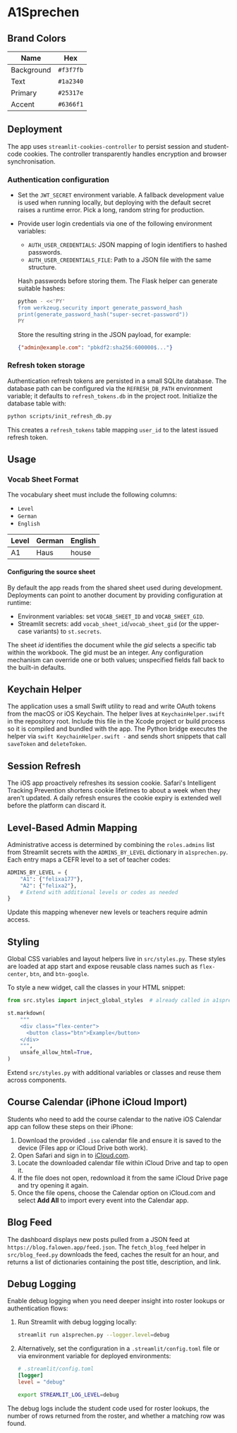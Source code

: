 # A1Sprechen

## Brand Colors

| Name       | Hex       |
|------------|-----------|
| Background | `#f3f7fb` |
| Text       | `#1a2340` |
| Primary    | `#25317e` |
| Accent     | `#6366f1` |

## Deployment
The app uses `streamlit-cookies-controller` to persist session and student-code
cookies. The controller transparently handles encryption and browser
synchronisation.

### Authentication configuration

- Set the `JWT_SECRET` environment variable. A fallback development value is
  used when running locally, but deploying with the default secret raises a
  runtime error. Pick a long, random string for production.
- Provide user login credentials via one of the following environment
  variables:
  - `AUTH_USER_CREDENTIALS`: JSON mapping of login identifiers to hashed
    passwords.
  - `AUTH_USER_CREDENTIALS_FILE`: Path to a JSON file with the same structure.

  Hash passwords before storing them. The Flask helper can generate suitable
  hashes:

  ```bash
  python - <<'PY'
  from werkzeug.security import generate_password_hash
  print(generate_password_hash("super-secret-password"))
  PY
  ```

  Store the resulting string in the JSON payload, for example:

  ```json
  {"admin@example.com": "pbkdf2:sha256:600000$..."}
  ```

### Refresh token storage

Authentication refresh tokens are persisted in a small SQLite database. The
database path can be configured via the `REFRESH_DB_PATH` environment variable;
it defaults to `refresh_tokens.db` in the project root. Initialize the database
table with:

```bash
python scripts/init_refresh_db.py
```

This creates a `refresh_tokens` table mapping `user_id` to the latest issued
refresh token.

## Usage


### Vocab Sheet Format

The vocabulary sheet must include the following columns:

- `Level`
- `German`
- `English`

| Level | German | English |
|-------|--------|---------|
| A1    | Haus   | house   |

#### Configuring the source sheet

By default the app reads from the shared sheet used during development.
Deployments can point to another document by providing configuration at runtime:

- Environment variables: set `VOCAB_SHEET_ID` and `VOCAB_SHEET_GID`.
- Streamlit secrets: add `vocab_sheet_id`/`vocab_sheet_gid` (or the upper-case
  variants) to `st.secrets`.

The sheet *id* identifies the document while the *gid* selects a specific tab
within the workbook. The gid must be an integer. Any configuration mechanism can
override one or both values; unspecified fields fall back to the built-in
defaults.

## Keychain Helper

The application uses a small Swift utility to read and write OAuth tokens from
the macOS or iOS Keychain.  The helper lives at `KeychainHelper.swift` in the
repository root.  Include this file in the Xcode project or build process so it
is compiled and bundled with the app.  The Python bridge executes the helper via
`swift KeychainHelper.swift -` and sends short snippets that call `saveToken` and
`deleteToken`.

## Session Refresh

The iOS app proactively refreshes its session cookie. Safari's Intelligent
Tracking Prevention shortens cookie lifetimes to about a week when they aren't
updated. A daily refresh ensures the cookie expiry is extended well before the
platform can discard it.

## Level-Based Admin Mapping

Administrative access is determined by combining the `roles.admins` list from
Streamlit secrets with the `ADMINS_BY_LEVEL` dictionary in `a1sprechen.py`. Each
entry maps a CEFR level to a set of teacher codes:

```python
ADMINS_BY_LEVEL = {
    "A1": {"felixa177"},
    "A2": {"felixa2"},
    # Extend with additional levels or codes as needed
}
```

Update this mapping whenever new levels or teachers require admin access.

## Styling

Global CSS variables and layout helpers live in `src/styles.py`. These styles are
loaded at app start and expose reusable class names such as `flex-center`,
`btn`, and `btn-google`.

To style a new widget, call the classes in your HTML snippet:

```python
from src.styles import inject_global_styles  # already called in a1sprechen.py

st.markdown(
    """
    <div class="flex-center">
      <button class="btn">Example</button>
    </div>
    """,
    unsafe_allow_html=True,
)
```

Extend `src/styles.py` with additional variables or classes and reuse them across
components.

## Course Calendar (iPhone iCloud Import)

Students who need to add the course calendar to the native iOS Calendar app can
follow these steps on their iPhone:

1. Download the provided `.iso` calendar file and ensure it is saved to the
   device (Files app or iCloud Drive both work).
2. Open Safari and sign in to [iCloud.com](https://www.icloud.com/).
3. Locate the downloaded calendar file within iCloud Drive and tap to open it.
4. If the file does not open, redownload it from the same iCloud Drive page and
   try opening it again.
5. Once the file opens, choose the Calendar option on iCloud.com and select
   **Add All** to import every event into the Calendar app.

## Blog Feed

The dashboard displays new posts pulled from a JSON feed at
`https://blog.falowen.app/feed.json`. The `fetch_blog_feed` helper in
`src/blog_feed.py` downloads the feed, caches the result for an hour, and
returns a list of dictionaries containing the post title, description, and
link.

## Debug Logging

Enable debug logging when you need deeper insight into roster lookups or
authentication flows:

1. Run Streamlit with debug logging locally:

   ```bash
   streamlit run a1sprechen.py --logger.level=debug
   ```

2. Alternatively, set the configuration in a `.streamlit/config.toml` file or
   via environment variable for deployed environments:

   ```toml
   # .streamlit/config.toml
   [logger]
   level = "debug"
   ```

   ```bash
   export STREAMLIT_LOG_LEVEL=debug
   ```

The debug logs include the student code used for roster lookups, the number of
rows returned from the roster, and whether a matching row was found.
